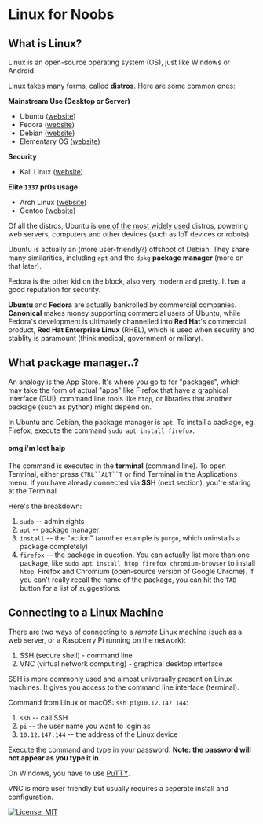 # Linux for Noobs

## What is Linux?

Linux is an open-source operating system (OS), just like Windows or Android.

Linux takes many forms, called **distros**. Here are some common ones:

**Mainstream Use (Desktop or Server)**

* Ubuntu ([website](https://www.ubuntu.com/desktop))
* Fedora ([website](https://getfedora.org/))
* Debian ([website](https://www.debian.org/))
* Elementary OS ([website](https://elementary.io/))

**Security**

* Kali Linux ([website](https://www.kali.org/))

**Elite `1337` pr0s usage**

* Arch Linux ([website](https://www.archlinux.org/))
* Gentoo ([website](https://www.gentoo.org/))

Of all the distros, Ubuntu is [one of the most widely used](https://insights.ubuntu.com/2016/04/07/ubuntu-is-everywhere/) distros, powering web servers, computers and other devices (such as IoT devices or robots).

Ubuntu is actually an (more user-friendly?) offshoot of Debian. They share many similarities, including `apt` and the `dpkg` **package manager** (more on that later).

Fedora is the other kid on the block, also very modern and pretty. It has a good reputation for security.

**Ubuntu** and **Fedora** are actually bankrolled by commercial companies. **Canonical** makes money supporting commercial users of Ubuntu, while Fedora's development is ultimately channelled into **Red Hat**'s commercial product, **Red Hat Enterprise Linux** (RHEL), which is used when security and stablity is paramount (think medical, government or miliary).

## What package manager..?

An analogy is the App Store. It's where you go to for "packages", which may take the form of actual "apps" like Firefox that have a graphical interface (GUI), command line tools like `htop`, or libraries that another package (such as python) might depend on.

In Ubuntu and Debian, the package manager is `apt`. To install a package, eg. Firefox, execute the command `sudo apt install firefox`. 

#### omg i'm lost halp

The command is executed in the **terminal** (command line). To open Terminal, either press `CTRL``ALT``T` or find Terminal in the Applications menu. If you have already connected via **SSH** (next section), you're staring at the Terminal.

Here's the breakdown:

1. `sudo` -- admin rights
2. `apt` -- package manager
3. `install` -- the "action" (another example is `purge`, which uninstalls a package completely)
4. `firefox` -- the package in question. You can actually list more than one package, like `sudo apt install htop firefox chromium-browser` to install `htop`, Firefox and Chromium (open-source version of Google Chrome). If you can't really recall the name of the package, you can hit the `TAB` button for a list of suggestions.

## Connecting to a Linux Machine

There are two ways of connecting to a *remote* Linux machine (such as a web server, or a Raspberry Pi running on the network):

1. SSH (secure shell) - command line
2. VNC (virtual network computing) - graphical desktop interface

SSH is more commonly used and almost universally present on Linux machines. It gives you access to the command line interface (terminal).

Command from Linux or macOS: `ssh pi@10.12.147.144`:

1. `ssh` -- call SSH
2. `pi` -- the user name you want to login as
3. `10.12.147.144` -- the address of the Linux device

Execute the command and type in your password. **Note: the password will not appear as you type it in.**

On Windows, you have to use [PuTTY](http://www.putty.org/).

VNC is more user friendly but usually requires a seperate install and configuration. 


[![License: MIT](https://img.shields.io/badge/License-MIT-yellow.svg)](https://opensource.org/licenses/MIT)

